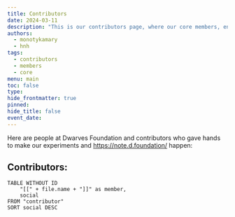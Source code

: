 ```yaml
---
title: Contributors
date: 2024-03-11
description: "This is our contributors page, where our core members, engineers, and community help to give hand to our research, our field notes, and this site: https://note.d.foundation/."
authors:
  - monotykamary
  - hnh
tags:
  - contributors
  - members
  - core
menu: main
toc: false
type: 
hide_frontmatter: true
pinned: 
hide_title: false
event_date: 
---
```


Here are people at Dwarves Foundation and contributors who gave hands to make our experiments and https://note.d.foundation/ happen:

## Contributors:
```dataview
TABLE WITHOUT ID
	"[[" + file.name + "]]" as member,
	social
FROM "contributor"
SORT social DESC
```
